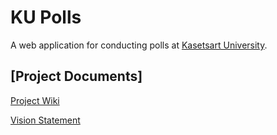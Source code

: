 # KU Polls

A web application for conducting polls at [Kasetsart University](https://www.ku.ac.th).

## [Project Documents]

[Project Wiki](../../wiki/Home)

[Vision Statement](../../wiki/Vision%20Statement)
